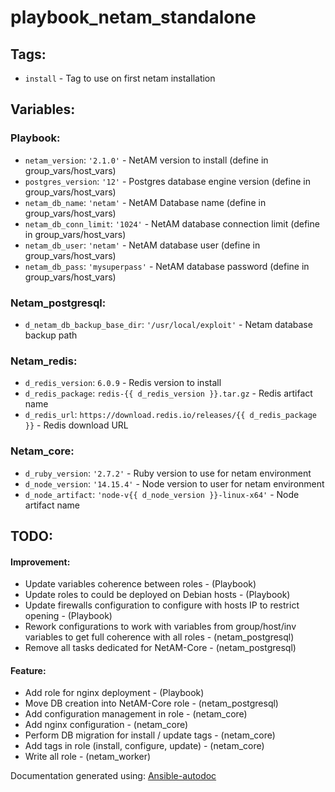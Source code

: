 #  playbook_netam_standalone


## Tags:

* `install` - Tag to use on first netam installation

## Variables:

### Playbook:
* `netam_version`: `'2.1.0'` - NetAM version to install (define in group_vars/host_vars)
* `postgres_version`: `'12'` - Postgres database engine version (define in group_vars/host_vars)
* `netam_db_name`: `'netam'` - NetAM Database name (define in group_vars/host_vars)
* `netam_db_conn_limit`: `'1024'` - NetAM database connection limit (define in group_vars/host_vars)
* `netam_db_user`: `'netam'` - NetAM database user (define in group_vars/host_vars)
* `netam_db_pass`: `'mysuperpass'` - NetAM database password (define in group_vars/host_vars)
### Netam_postgresql:
* `d_netam_db_backup_base_dir`: `'/usr/local/exploit'` - Netam database backup path
### Netam_redis:
* `d_redis_version`: `6.0.9` - Redis version to install
* `d_redis_package`: `redis-{{ d_redis_version }}.tar.gz` - Redis artifact name
* `d_redis_url`: `https://download.redis.io/releases/{{ d_redis_package }}` - Redis download URL
### Netam_core:
* `d_ruby_version`: `'2.7.2'` - Ruby version to use for netam environment
* `d_node_version`: `'14.15.4'` - Node version to user for netam environment
* `d_node_artifact`: `'node-v{{ d_node_version }}-linux-x64'` - Node artifact name
## TODO:

#### Improvement:
* Update variables coherence between roles -  (Playbook)
* Update roles to could be deployed on Debian hosts -  (Playbook)
* Update firewalls configuration to configure with hosts IP to restrict opening -  (Playbook)
* Rework configurations to work with variables from group/host/inv variables to get full coherence with all roles -  (netam_postgresql)
* Remove all tasks dedicated for NetAM-Core -  (netam_postgresql)
#### Feature:
* Add role for nginx deployment -  (Playbook)
* Move DB creation into NetAM-Core role -  (netam_postgresql)
* Add configuration management in role -  (netam_core)
* Add nginx configuration -  (netam_core)
* Perform DB migration for install / update tags -  (netam_core)
* Add tags in role (install, configure, update) -  (netam_core)
* Write all role -  (netam_worker)


Documentation generated using: [Ansible-autodoc](https://github.com/AndresBott/ansible-autodoc)

